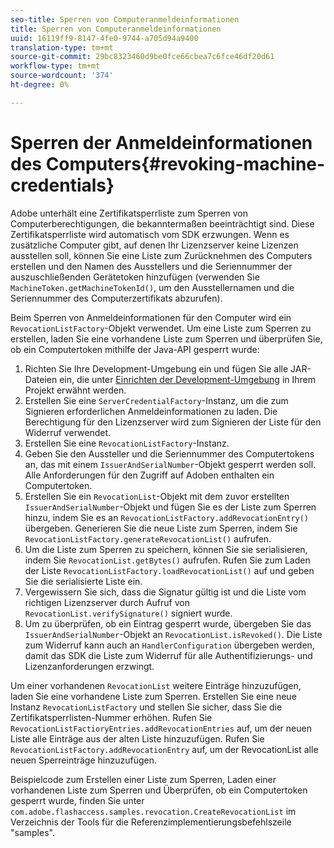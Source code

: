 ```yaml
---
seo-title: Sperren von Computeranmeldeinformationen
title: Sperren von Computeranmeldeinformationen
uuid: 16119ff9-8147-4fe0-9744-a705d94a9400
translation-type: tm+mt
source-git-commit: 29bc8323460d9be0fce66cbea7c6fce46df20d61
workflow-type: tm+mt
source-wordcount: '374'
ht-degree: 0%

---
```



# Sperren der Anmeldeinformationen des Computers{#revoking-machine-credentials}

Adobe unterhält eine Zertifikatsperrliste zum Sperren von Computerberechtigungen, die bekanntermaßen beeinträchtigt sind. Diese Zertifikatsperrliste wird automatisch vom SDK erzwungen. Wenn es zusätzliche Computer gibt, auf denen Ihr Lizenzserver keine Lizenzen ausstellen soll, können Sie eine Liste zum Zurücknehmen des Computers erstellen und den Namen des Ausstellers und die Seriennummer der auszuschließenden Gerätetoken hinzufügen (verwenden Sie `MachineToken.getMachineTokenId()`, um den Ausstellernamen und die Seriennummer des Computerzertifikats abzurufen).

Beim Sperren von Anmeldeinformationen für den Computer wird ein `RevocationListFactory`-Objekt verwendet. Um eine Liste zum Sperren zu erstellen, laden Sie eine vorhandene Liste zum Sperren und überprüfen Sie, ob ein Computertoken mithilfe der Java-API gesperrt wurde:

1. Richten Sie Ihre Development-Umgebung ein und fügen Sie alle JAR-Dateien ein, die unter [Einrichten der Development-Umgebung](../../aaxs-protecting-content/content-setting-up-the-sdk/content-setting-up-the-dev-env.md) in Ihrem Projekt erwähnt werden.
1. Erstellen Sie eine `ServerCredentialFactory`-Instanz, um die zum Signieren erforderlichen Anmeldeinformationen zu laden. Die Berechtigung für den Lizenzserver wird zum Signieren der Liste für den Widerruf verwendet.
1. Erstellen Sie eine `RevocationListFactory`-Instanz.
1. Geben Sie den Aussteller und die Seriennummer des Computertokens an, das mit einem `IssuerAndSerialNumber`-Objekt gesperrt werden soll. Alle Anforderungen für den Zugriff auf Adoben enthalten ein Computertoken.
1. Erstellen Sie ein `RevocationList`-Objekt mit dem zuvor erstellten `IssuerAndSerialNumber`-Objekt und fügen Sie es der Liste zum Sperren hinzu, indem Sie es an `RevocationListFactory.addRevocationEntry()` übergeben. Generieren Sie die neue Liste zum Sperren, indem Sie `RevocationListFactory.generateRevocationList()` aufrufen.
1. Um die Liste zum Sperren zu speichern, können Sie sie serialisieren, indem Sie `RevocationList.getBytes()` aufrufen. Rufen Sie zum Laden der Liste `RevocationListFactory.loadRevocationList()` auf und geben Sie die serialisierte Liste ein.
1. Vergewissern Sie sich, dass die Signatur gültig ist und die Liste vom richtigen Lizenzserver durch Aufruf von `RevocationList.verifySignature()` signiert wurde.
1. Um zu überprüfen, ob ein Eintrag gesperrt wurde, übergeben Sie das `IssuerAndSerialNumber`-Objekt an `RevocationList.isRevoked()`. Die Liste zum Widerruf kann auch an `HandlerConfiguration` übergeben werden, damit das SDK die Liste zum Widerruf für alle Authentifizierungs- und Lizenzanforderungen erzwingt.

Um einer vorhandenen `RevocationList` weitere Einträge hinzuzufügen, laden Sie eine vorhandene Liste zum Sperren. Erstellen Sie eine neue Instanz `RevocationListFactory` und stellen Sie sicher, dass Sie die Zertifikatsperrlisten-Nummer erhöhen. Rufen Sie `RevocationListFactioryEntries.addRevocationEntries` auf, um der neuen Liste alle Einträge aus der alten Liste hinzuzufügen. Rufen Sie `RevocationListFactory.addRevocationEntry` auf, um der RevocationList alle neuen Sperreinträge hinzuzufügen.

Beispielcode zum Erstellen einer Liste zum Sperren, Laden einer vorhandenen Liste zum Sperren und Überprüfen, ob ein Computertoken gesperrt wurde, finden Sie unter `com.adobe.flashaccess.samples.revocation.CreateRevocationList` im Verzeichnis der Tools für die Referenzimplementierungsbefehlszeile &quot;samples&quot;.
